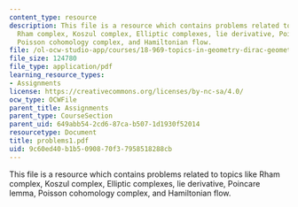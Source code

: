 ```yaml
---
content_type: resource
description: This file is a resource which contains problems related to topics like
  Rham complex, Koszul complex, Elliptic complexes, lie derivative, Poincare lemma,
  Poisson cohomology complex, and Hamiltonian flow.
file: /ol-ocw-studio-app/courses/18-969-topics-in-geometry-dirac-geometry-fall-2006/9c60ed40b1b5090870f37958518288cb_problems1.pdf
file_size: 124780
file_type: application/pdf
learning_resource_types:
- Assignments
license: https://creativecommons.org/licenses/by-nc-sa/4.0/
ocw_type: OCWFile
parent_title: Assignments
parent_type: CourseSection
parent_uid: 649abb54-2cd6-87ca-b507-1d1930f52014
resourcetype: Document
title: problems1.pdf
uid: 9c60ed40-b1b5-0908-70f3-7958518288cb
---
```

This file is a resource which contains problems related to topics like Rham complex, Koszul complex, Elliptic complexes, lie derivative, Poincare lemma, Poisson cohomology complex, and Hamiltonian flow.